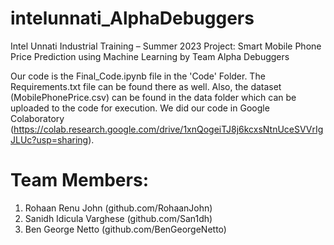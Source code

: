 # intelunnati_AlphaDebuggers
Intel Unnati Industrial Training – Summer 2023 Project: Smart Mobile Phone Price Prediction using Machine Learning by Team Alpha Debuggers

Our code is the Final_Code.ipynb file in the 'Code' Folder. The Requirements.txt file can be found there as well. 
Also, the dataset (MobilePhonePrice.csv) can be found in the data folder which can be uploaded to the code for execution. We did our code in Google Colaboratory (https://colab.research.google.com/drive/1xnQogeiTJ8j6kcxsNtnUceSVVrIgJLUc?usp=sharing).

# Team Members:
1. Rohaan Renu John (github.com/RohaanJohn)
2. Sanidh Idicula Varghese (github.com/San1dh)
3. Ben George Netto (github.com/BenGeorgeNetto)
